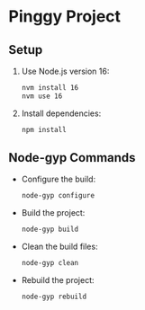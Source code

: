 # Pinggy Project

## Setup

1. Use Node.js version 16:
    ```sh
    nvm install 16
    nvm use 16
    ```

2. Install dependencies:
    ```sh
    npm install
    ```

## Node-gyp Commands

- Configure the build:
    ```sh
    node-gyp configure
    ```

- Build the project:
    ```sh
    node-gyp build
    ```

- Clean the build files:
    ```sh
    node-gyp clean
    ```

- Rebuild the project:
    ```sh
    node-gyp rebuild
    ```
